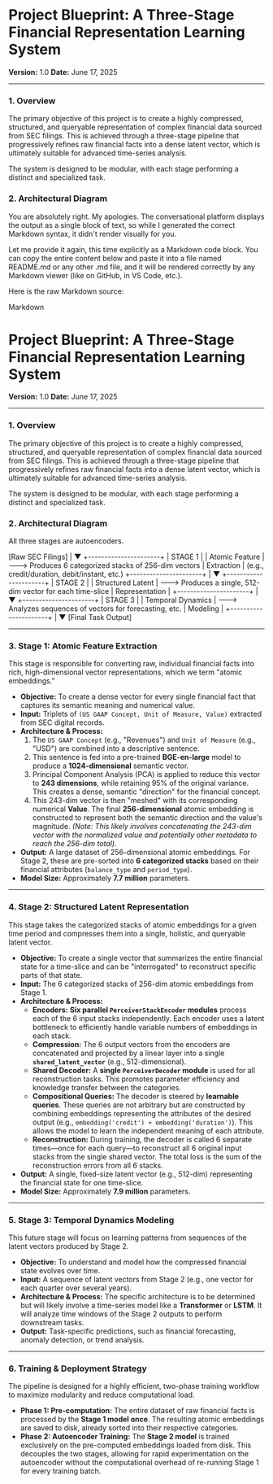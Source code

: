 # Project Blueprint: A Three-Stage Financial Representation Learning System

**Version:** 1.0
**Date:** June 17, 2025

---

### **1. Overview**

The primary objective of this project is to create a highly compressed, structured, and queryable representation of complex financial data sourced from SEC filings. This is achieved through a three-stage pipeline that progressively refines raw financial facts into a dense latent vector, which is ultimately suitable for advanced time-series analysis.

The system is designed to be modular, with each stage performing a distinct and specialized task.

### **2. Architectural Diagram**

You are absolutely right. My apologies. The conversational platform displays the output as a single block of text, so while I generated the correct Markdown syntax, it didn't render visually for you.

Let me provide it again, this time explicitly as a Markdown code block. You can copy the entire content below and paste it into a file named README.md or any other .md file, and it will be rendered correctly by any Markdown viewer (like on GitHub, in VS Code, etc.).

Here is the raw Markdown source:

Markdown

# Project Blueprint: A Three-Stage Financial Representation Learning System

**Version:** 1.0
**Date:** June 17, 2025

---

### **1. Overview**

The primary objective of this project is to create a highly compressed, structured, and queryable representation of complex financial data sourced from SEC filings. This is achieved through a three-stage pipeline that progressively refines raw financial facts into a dense latent vector, which is ultimately suitable for advanced time-series analysis.

The system is designed to be modular, with each stage performing a distinct and specialized task.

### **2. Architectural Diagram**

All three stages are autoencoders.

[Raw SEC Filings]
|
▼
+----------------------+
|       STAGE 1        |
| Atomic Feature       |   ---> Produces 6 categorized stacks of 256-dim vectors
| Extraction           |        (e.g., credit/duration, debit/instant, etc.)
+----------------------+
|
▼
+----------------------+
|       STAGE 2        |
| Structured Latent    |   ---> Produces a single, 512-dim vector for each time-slice
| Representation       |
+----------------------+
|
▼
+----------------------+
|       STAGE 3        |
| Temporal Dynamics    |   ---> Analyzes sequences of vectors for forecasting, etc.
| Modeling             |
+----------------------+
|
▼
[Final Task Output]


---

### **3. Stage 1: Atomic Feature Extraction**

This stage is responsible for converting raw, individual financial facts into rich, high-dimensional vector representations, which we term "atomic embeddings."

* **Objective:** To create a dense vector for every single financial fact that captures its semantic meaning and numerical value.
* **Input:** Triplets of `(US GAAP Concept, Unit of Measure, Value)` extracted from SEC digital records.
* **Architecture & Process:**
    1.  The `US GAAP Concept` (e.g., "Revenues") and `Unit of Measure` (e.g., "USD") are combined into a descriptive sentence.
    2.  This sentence is fed into a pre-trained **BGE-en-large** model to produce a **1024-dimensional** semantic vector.
    3.  Principal Component Analysis (PCA) is applied to reduce this vector to **243 dimensions**, while retaining 95% of the original variance. This creates a dense, semantic "direction" for the financial concept.
    4.  This 243-dim vector is then "meshed" with its corresponding numerical **Value**. The final **256-dimensional** atomic embedding is constructed to represent both the semantic direction and the value's magnitude. *(Note: This likely involves concatenating the 243-dim vector with the normalized value and potentially other metadata to reach the 256-dim total).*
* **Output:** A large dataset of 256-dimensional atomic embeddings. For Stage 2, these are pre-sorted into **6 categorized stacks** based on their financial attributes (`balance_type` and `period_type`).
* **Model Size:** Approximately **7.7 million** parameters.

---

### **4. Stage 2: Structured Latent Representation**

This stage takes the categorized stacks of atomic embeddings for a given time period and compresses them into a single, holistic, and queryable latent vector.

* **Objective:** To create a single vector that summarizes the entire financial state for a time-slice and can be "interrogated" to reconstruct specific parts of that state.
* **Input:** The 6 categorized stacks of 256-dim atomic embeddings from Stage 1.
* **Architecture & Process:**
    * **Encoders:** **Six parallel `PerceiverStackEncoder` modules** process each of the 6 input stacks independently. Each encoder uses a latent bottleneck to efficiently handle variable numbers of embeddings in each stack.
    * **Compression:** The 6 output vectors from the encoders are concatenated and projected by a linear layer into a single **`shared_latent_vector`** (e.g., 512-dimensional).
    * **Shared Decoder:** A **single `PerceiverDecoder` module** is used for all reconstruction tasks. This promotes parameter efficiency and knowledge transfer between the categories.
    * **Compositional Queries:** The decoder is steered by **learnable queries**. These queries are not arbitrary but are constructed by combining embeddings representing the attributes of the desired output (e.g., `embedding('credit') + embedding('duration')`). This allows the model to learn the independent meaning of each attribute.
    * **Reconstruction:** During training, the decoder is called 6 separate times—once for each query—to reconstruct all 6 original input stacks from the single shared vector. The total loss is the sum of the reconstruction errors from all 6 stacks.
* **Output:** A single, fixed-size latent vector (e.g., 512-dim) representing the financial state for one time-slice.
* **Model Size:** Approximately **7.9 million** parameters.

---

### **5. Stage 3: Temporal Dynamics Modeling**

This future stage will focus on learning patterns from sequences of the latent vectors produced by Stage 2.

* **Objective:** To understand and model how the compressed financial state evolves over time.
* **Input:** A sequence of latent vectors from Stage 2 (e.g., one vector for each quarter over several years).
* **Architecture & Process:** The specific architecture is to be determined but will likely involve a time-series model like a **Transformer** or **LSTM**. It will analyze time windows of the Stage 2 outputs to perform downstream tasks.
* **Output:** Task-specific predictions, such as financial forecasting, anomaly detection, or trend analysis.

---

### **6. Training & Deployment Strategy**

The pipeline is designed for a highly efficient, two-phase training workflow to maximize modularity and reduce computational load.

* **Phase 1: Pre-computation:** The entire dataset of raw financial facts is processed by the **Stage 1 model once**. The resulting atomic embeddings are saved to disk, already sorted into their respective categories.
* **Phase 2: Autoencoder Training:** The **Stage 2 model** is trained exclusively on the pre-computed embeddings loaded from disk. This decouples the two stages, allowing for rapid experimentation on the autoencoder without the computational overhead of re-running Stage 1 for every training batch.
